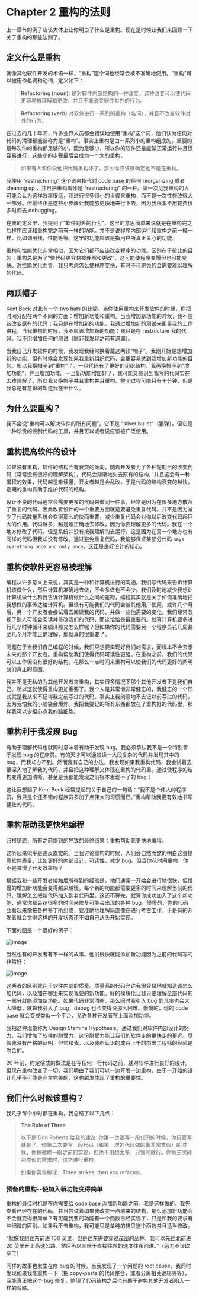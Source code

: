# Chapter 2 重构的法则


上一章节的例子应该大体上让你明白了什么是重构。现在是时候让我们来回顾一下关于重构的那些法则了。

## 定义什么是重构

就像其他软件开发的术语一样，“重构”这个词也经常会被不准确地使用。“重构”可以被用作名词和动词，定义如下：

> **Refactoring (noun)**: 是对软件内部结构的一种改变，这种改变可以使代码更容易被理解和更改，并且不能改变软件对外的行为。

> **Refactoring (verb)**:对软件进行一系列的重构（名词），并且不改变软件对外的行为。

在过去的几十年间，许多业界人员都会错误地使用“重构”这个词，他们认为任何对代码的清理都能被称为是“重构”。事实上重构是由一系列小的重构组成的，重要的是每次你的重构都足够的小，因为足够小，所以你的软件还是能够正常运行并且很容易进行，这些小的步骤最后会成为一个大的重构，

> 如果有人和你说他把代码重构坏了，那么你应该很确定他不是在重构。

我使用 “restructuring” 这个词来指代对 code base 的任何 reorganizing 或者 cleaning up ，并且把重构看作是 “restructuring” 的一种。第一次见我重构的人可能会认为这样效率很低，我进行很多很小的步骤来重构，而不是一次性修改很大一部分。但最终正是这些小步骤让我能够更快地进行下去，因为我根本不用花费很多时间去 debugging。

在我的定义里，我提到了“软件对外的行为”，这里的意思简单来说就是在重构完之后程序应该和重构完之前有一样的功能。并不是说程序内部运行和重构之前一模一样，比如调用栈，性能等等。这里的功能应该是指用户所真正关心的功能。

重构和性能优化非常相似，因为它们都不应该改变程序的功能。区别在于彼此的目的：重构总是为了“使代码更容易被理解和更改”，这可能使程序变慢但也可能变快。对性能优化而言，我只考虑怎么使程序变快，有时不可避免的会需要难以理解的代码。

## 两顶帽子

Kent Beck 对此有一个 two hats 的比喻。当你使用重构来开发软件的时候，你把时间分配在两个不同的方面：增加新功能和重构。当我增加新功能的时候，我不应该改变原有的代码；我只是在增加新的功能。我通过增加新的测试来衡量我的工作进程。当我重构的时候，我不应该增加新的功能；我只是在 restructure 我的代码。我不用增加任何的测试（除非我发现之前有遗漏）。

当我自己开发软件的时候，我发现我经常换着戴这两顶“帽子”。我刚开始是想增加新的功能，但有时候会发现如果我重新组织代码，会更容易达到我增加新功能的目的。所以我换帽子到“重构”了。一旦代码有了更好的组织结构，我再换帽子到“增加功能”，并且增加功能。一旦新功能增加好了，我可能又意识到我写的代码实在太难理解了，所以我又换帽子并且重构并且重构。整个过程可能只有十分钟，但是我总是有意识的知道我在干什么。

## 为什么要重构？

我不会说“重构可以解决软件的所有问题”，它不是 “silver bullet”（银弹）。但它是一种珍贵的控制代码的工具，并且可以或者说应该被广泛使用。

## 重构提高软件的设计

如果没有重构，软件的结构会有衰变的倾向。随着开发者为了各种短期目的改变代码（常常没有很好的理解架构），代码会渐渐地失去原有的结构，并且这会有一种累积的效果，代码越是难读懂，开发者越是会乱改，于是代码的结构衰变的越快。定期的重构有助于维护代码的结构。

设计不良的代码通常会需要更多的代码来做同一件事，经常是因为在很多地方散落了重复的代码。因此改善设计的一个重要方面就是要避免重复代码。并不是因为减少了代码数量系统会变得那么的快而重要，减少重复代码会对你以后改变代码起巨大的作用。代码越多，越是难正确地去修改，因为你要理解更多的代码。我在一个地方修改了代码，但是系统并没有按我理解的去运行，这是因为在另一个地方也有同样的代码但我却没有修改。通过避免重复代码，我能够保证某部分代码 `says everything once and only once`，这正是良好设计的核心。

## 重构使软件更容易被理解

编程从许多意义上来说，其实是一种和计算机进行的沟通。我们写代码来告诉计算机该做什么，然后计算机准确地去做，不会多做也不会少。我们及时地减少我想让计算机做什么和我告诉计算机做什么之间的差距，编程其实就是关于如何准确地把我想做的事传达给计算机。但很有可能我们的代码会被其他用户使用，或许几个月后，另一个开发者会尝试着去阅读我的代码，并做一些他需要的变化。我们经常忽视了别人可能会阅读并修改我们的代码，而这恰恰是最重要的。就算计算机要多进行几个时钟循环来编译那又怎么样呢？但如果你的代码需要另一个程序员花几周甚至几个月才能正确理解，那就真的很重要了。

问题在于当我们自己编程的时候，我们只想要实现好我们的需求，而根本不会去想未来的那个开发者。重构帮助我们使得代码可读性更强。在重构之前，我们的代码可以工作但没有很好的结构。花那么一点时间来重构可以使我们的代码更好的阐明我们真正的意图。

我并不是无私的为其他开发者来重构，其实很多情况下那个其他开发者正是我们自己。所以这就使得重构更加重要了。我个人是非常懒非常健忘的，我健忘的一个形式就是我从来不记得我之前写过的代码。事实上我刻意地不去记以前写过的代码，因为我怕我的小脑袋会爆炸。我把我要记的所有东西都放在了重构好的代码里，那样我可以少担心点我的脑细胞。

## 重构利于我发现 Bug

有助于理解代码也就同时意味着有助于发现 bug。我必须承认我不是一个特别善于发现 bug 的程序员。有的天才可以通过读一大段复杂的代码并发现其中的 bug，而我却办不到。然而我有自己的办法，我发现如果我重构代码，我会试着去很深入地了解我的代码，并且把这种理解又体现在重构的代码里。通过使程序的结构变得更加清晰，甚至是我都能发现之前根本发现不了的 bug！

这让我想起了 Kent Beck 经常提起的关于自己的一句话：“我不是个伟大的程序员，我只是个还不错的程序员多加了点伟大的习惯而已。”重构帮助我更有效地书写健壮的代码。

## 重构帮助我更快地编程

归根结底，所有之前提到的导致的最终结果：重构帮助我更快地编程。

这听起来似乎是违反直觉的。当我讨论重构的时候，人们会自然而然的明白这会提高软件质量，比如更好的内部设计，可读性，减少 bug。但当你花时间重构，你不是减慢了开发效率吗？

根据我和一些开发者接触后所得到的经验是，他们通常一开始会进行地很快，但慢慢的增加新功能会变得越来越慢。每个新的功能都需要更多的时间来理解当前的代码，理解怎么把新代码加入到老代码里。这还不算完，就算你成功加入了这个新功能，通常你都会花很多的时间来修复可能会出现的各种 bug。慢慢的，你的代码会看起来像被各种补丁所组成，要准确地理解简直像在进行考古工作。于是有的开发者就会觉得这样的开发状态还不如自己从头开始实现。

下面的图是一个很好的例子：

![image](https://github.com/byelaney/Refactoring-improving-the-design-of-existing-code/tree/master/chapter-2/img/p0049_01.jpg)

当然也有的开发者有不一样的故事。他们很快就能添加新功能因为之前的代码写的非常好：

![image](https://github.com/byelaney/Refactoring-improving-the-design-of-existing-code/tree/master/chapter-2/img/p0049_02.jpg)

这两者的区别就在于软件内部的质量。质量高的代码允许我很容易地就知道该怎么加代码，以及加在哪里来实现我要的新功能。好的模块化让我只要理解全部代码的一部分就能添加新功能。如果代码非常清晰，那么同时我引入 bug 的几率也会大大降低，就算我引入了 bug，debug 也会变得没那么困难。慢慢的，你的 code base 就会变成类似一个平台，允许各种开发者在上面添加功能。

我把这种现象称为 Design Stamina Hypothesis。通过我们对软件内部设计的努力，我们增加了软件的耐受力，这份耐受力能让我们的软件走的更快走的更远。尽管我没有严格的证明，但它和我，以及我所认识的成百上千的杰出工程师的经验是吻合的。

20 年前，约定俗成的做法是在写任何一行代码之前，就对软件进行良好的设计。但现在重构改变了一切，我们明白了我们可以一边开发一边重构，由于一开始的设计几乎不可能是非常完美的，这也越发体现了重构的重要性。

## 我们什么时候该重构？

我几乎每个小时都在重构，我总结了以下几点：

> **The Rule of Three**
>
> 以下是 Don Roberts 给我的建议: 你第一次要写一段代码的时候，你只管写就是了。你第二次要写一段代码（和第一次的代码做的事非常类似）的时候，你稍微瞟一眼之前的实现，但也不用想太多，只管写就行。你第三次碰到类似的需求时，你才进行重构。
>
> 如果你喜欢棒球：Three strikes, then you refactor。

### 预备的重构--使加入新功能变得简单

重构的最佳时机是在你需要给 code base 添加新功能之前。我是这样做的，我先查看已经存在的代码，并且尝试着如果我改变一点原来的结构，那么添加新功能会不会就变得很简单？有可能我要的功能有一个函数已经实现了，只是和我的要求有些细微的区别。如果我不去重构，我可能只是单纯的拷贝这个函数并且适当修改。

“就像我想往东前进 100 英里，但是往东需要穿过茂密的丛林。我可以先往北前进 20 英里开上高速公路，然后再以三倍于直接往东的速度往东前进。”（磨刀不误砍柴工）

同样的故事也发生在修 bug 的时候。当我发现了一个问题的 root cause，我同时发现如果我能重构一下（把 copy-paste 的代码整合，或者分离相关逻辑等等），我能真正把这个 bug 修复，整理了代码结构之后也有助于避免其他开发者陷入一样的弯路。
